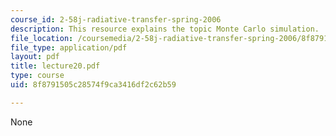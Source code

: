 ```yaml
---
course_id: 2-58j-radiative-transfer-spring-2006
description: This resource explains the topic Monte Carlo simulation.
file_location: /coursemedia/2-58j-radiative-transfer-spring-2006/8f8791505c28574f9ca3416df2c62b59_lecture20.pdf
file_type: application/pdf
layout: pdf
title: lecture20.pdf
type: course
uid: 8f8791505c28574f9ca3416df2c62b59

---
```

None